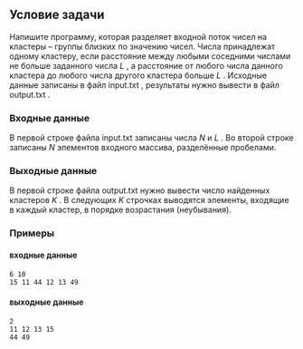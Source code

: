 ## Условие задачи

Напишите программу, которая разделяет входной поток чисел на кластеры – группы близких по значению чисел. Числа принадлежат одному кластеру, если расстояние между любыми соседними числами не больше заданного числа _L_ , а расстояние от любого числа данного кластера до любого числа другого кластера больше _L_ . Исходные данные записаны в файл input.txt , результаты нужно вывести в файл output.txt .

### Входные данные
В первой строке файла input.txt записаны числа _N_ и _L_ . Во второй строке записаны _N_ элементов входного массива, разделённые пробелами.

### Выходные данные
В первой строке файла output.txt нужно вывести число найденных кластеров _K_ . В следующих _K_ строчках выводятся элементы, входящие в каждый кластер, в порядке возрастания (неубывания).

### Примеры
#### входные данные
```
6 10
15 11 44 12 13 49
```
#### выходные данные
```
2
11 12 13 15
44 49
```
